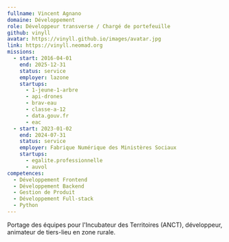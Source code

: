 ```yaml
---
fullname: Vincent Agnano
domaine: Développement
role: Développeur transverse / Chargé de portefeuille
github: vinyll
avatar: https://vinyll.github.io/images/avatar.jpg
link: https://vinyll.neomad.org
missions:
  - start: 2016-04-01
    end: 2025-12-31
    status: service
    employer: lazone
    startups:
      - 1-jeune-1-arbre
      - api-drones
      - brav-eau
      - classe-a-12
      - data.gouv.fr
      - eac
  - start: 2023-01-02
    end: 2024-07-31
    status: service
    employer: Fabrique Numérique des Ministères Sociaux
    startups:
      - egalite.professionnelle
      - auvol
competences:
  - Développement Frontend
  - Développement Backend
  - Gestion de Produit
  - Développement Full-stack
  - Python
---
```

Portage des équipes pour l'Incubateur des Territoires (ANCT), développeur, animateur de tiers-lieu en zone rurale.
